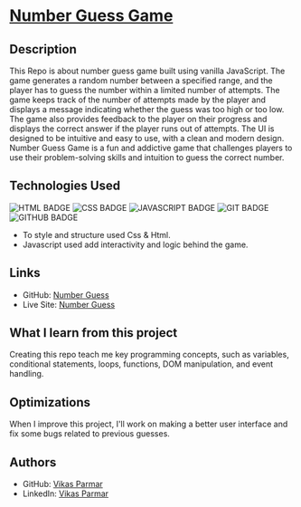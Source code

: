 # [Number Guess Game](https://github.com/vikas-parmar/number-guess/)

## Description
This Repo is about number guess game built using vanilla JavaScript. The game generates a random number between a specified range, and the player has to guess the number within a limited number of attempts. The game keeps track of the number of attempts made by the player and displays a message indicating whether the guess was too high or too low. The game also provides feedback to the player on their progress and displays the correct answer if the player runs out of attempts. The UI is designed to be intuitive and easy to use, with a clean and modern design. Number Guess Game is a fun and addictive game that challenges players to use their problem-solving skills and intuition to guess the correct number.


## Technologies Used
![HTML BADGE](https://img.shields.io/badge/HTML-239120?style=for-the-badge&logo=html5&logoColor=white)
![CSS BADGE](https://img.shields.io/badge/CSS-239120?&style=for-the-badge&logo=css3&logoColor=white)
![JAVASCRIPT BADGE](https://img.shields.io/badge/JavaScript-323330?style=for-the-badge&logo=javascript&logoColor=F7DF1E)
![GIT BADGE](https://img.shields.io/badge/GIT-E44C30?style=for-the-badge&logo=git&logoColor=white)
![GITHUB BADGE](https://img.shields.io/badge/GitHub-100000?style=for-the-badge&logo=github&logoColor=white)


- To style and structure used Css & Html.
- Javascript used add interactivity and logic behind the game.

## Links
- GitHub: [Number Guess](https://github.com/vikas-parmar/number-guess/)
- Live Site: [Number Guess](https://vikas-parmar.github.io/number-guess/)

## What I learn from this project
Creating this repo teach me key programming concepts, such as variables, conditional statements, loops, functions, DOM manipulation, and event handling.

## Optimizations
When I improve this project, I'll work on making a better user interface and fix some bugs related to previous guesses.

## Authors
- GitHub: [Vikas Parmar](https://github.com/vikas-parmar)
- LinkedIn: [Vikas Parmar](https://www.linkedin.com/in/vikas-parmar/)
